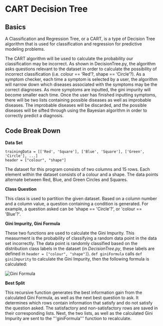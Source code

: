 # CART Decision Tree

## Basics
A Classification and Regression Tree, or a CART, is a type of Decision Tree algorithm that is used for classification and regression for predictive modeling problems.

The CART algorithm will be used to calculate the probability our classification may be incorrect. As shown in DecisionTree.py, the algorithm asks questions relevant to the dataset in order to calculate the possibility of incorrect classification (i.e. colour == ‘Red’?, shape == ‘Circle’?). As a symptom checker, each time a symptom is selected by a user, the algorithm will narrow down which diseases associated with the symptoms may be the correct diagnoses. As more symptoms are inputted, the gini impurity will become smaller each time. Once the user has finished inputting symptoms, there will be two lists containing possible diseases as well as improbable diseases. The improbable diseases will be discarded, and the possible diseases will be sifted through using the Bayesian algorithm in order to correctly predict a diagnosis. 

## Code Break Down
**Data Set**

```
trainingData = [['Red', 'Square'], ['Blue', 'Square'], ['Green', 'Circle'], ...]
header = ["colour", "shape"]
```
The dataset for this program consists of two columns and 15 rows. Each element within the dataset consists of a colour and a shape. The data points alternate between Red, Blue, and Green Circles and Squares.

**Class Question**

This class is used to partition the given dataset. Based on a column number and a column value, a question containing a condition is generated. For example, a question asked can be 'shape == 'Circle'?', or 'colour == 'Blue'?'.

**Gini Impurity, Gini Formula**

These two functions are used to calculate the Gini Impurity. This measurment is the probability of classifying a random data point in the data set incorrectly. The data point is randomly classified based on the distribution class labels in the dataset (in *DecisionTree.py*, these labels are defined in ```header = ["colour", "shape"]```). 
```def giniFormula``` calls ```def giniImpurity``` to calculate the Gini Impurity, then the following formula is calculated:

![Gini Formula](CodeCogsEqn.png)

**Best Split**

This recursive function generates the best information gain from the calculated Gini Formula, as well as the next best question to ask. It determines which rows contain information that satisfy and do not satisfy the question asked. The satisfactory and non-satisfactory rows are saved in their corresponding lists. Next, the two lists, as well as the calculated Gini Impurity are sent to the '''giniFormula''' function to recalculate. 



